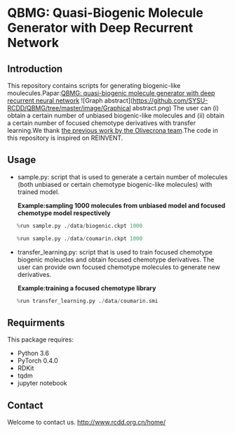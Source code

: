 # QBMG: Quasi-Biogenic Molecule Generator with Deep Recurrent Network 
## Introduction
This repository contains scripts for generating biogenic-like moulecules.Papar:[QBMG: quasi-biogenic molecule generator with deep recurrent neural network](https://jcheminf.biomedcentral.com/articles/10.1186/s13321-019-0328-9)
![Graph abstract](https://github.com/SYSU-RCDD/QBMG/tree/master/image/Graphical abstract.png) 
The user can (i) obtain a certain number of unbiased biogenic-like molecules and (ii) obtain a certain number of focused chemotype derivatives with transfer learning.We thank [the previous work by the Olivecrona team](https://github.com/MarcusOlivecrona/REINVENT).The code in this repository is inspired on REINVENT.

## Usage
- sample.py: script that is used to generate a certain number of molecules (both unbiased or certain chemotype biogenic-like molecules) with trained model. 

  **Example:sampling 1000 molecules from unbiased model and focused chemotype model respectively**
``` Python
   %run sample.py ./data/biogenic.ckpt 1000
```
``` Python
   %run sample.py ./data/coumarin.ckpt 1000
```

- transfer_learning.py: script that is used to train focused chemotype biogenic moleucles and obtain focused chemotype derivatives. The user can provide own focused chemotype molecules to generate new derivatives.

  **Example:training a focused chemotype library**
``` Python
   %run transfer_learning.py ./data/coumarin.smi 
```

## Requirments
This package requires:
- Python 3.6
- PyTorch 0.4.0
- RDKit
- tqdm
- jupyter notebook

## Contact
Welcome to contact us.
http://www.rcdd.org.cn/home/

